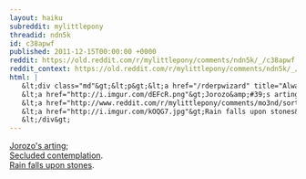 ```yaml
---
layout: haiku
subreddit: mylittlepony
threadid: ndn5k
id: c38apwf
published: 2011-12-15T00:00:00 +0000
reddit: https://old.reddit.com/r/mylittlepony/comments/ndn5k/_/c38apwf
reddit_context: https://old.reddit.com/r/mylittlepony/comments/ndn5k/_/c38apwf?context=3
html: |
   &lt;div class="md"&gt;&lt;p&gt;&lt;a href="/rderpwizard" title="Always Relevant / Thread Full Of Likeness Crafted / Paper Bag Princess"&gt;&lt;/a&gt; 
   &lt;a href="http://i.imgur.com/dEFcR.png"&gt;Jorozo&amp;#39;s arting&lt;/a&gt;;&lt;br/&gt;
   &lt;a href="http://www.reddit.com/r/mylittlepony/comments/mo3nd/sorta_new_to_the_community_i_come_bearing_a/c32hsgu"&gt;Secluded contemplation&lt;/a&gt;.&lt;br/&gt;
   &lt;a href="http://i.imgur.com/kOQG7.jpg"&gt;Rain falls upon stones&lt;/a&gt;.&lt;/p&gt;
   &lt;/div&gt;
---
```


[](/rderpwizard "Always Relevant / Thread Full Of Likeness Crafted / Paper Bag Princess") 
[Jorozo's arting](http://i.imgur.com/dEFcR.png);  
[Secluded contemplation](http://www.reddit.com/r/mylittlepony/comments/mo3nd/sorta_new_to_the_community_i_come_bearing_a/c32hsgu).  
[Rain falls upon stones](http://i.imgur.com/kOQG7.jpg).